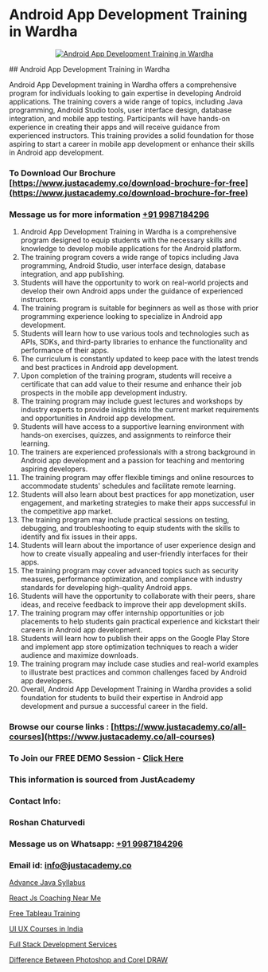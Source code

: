 # Android App Development Training in Wardha

<p align="center">
  <a href="https://justacademy.co/course-detail/android-app-development">
    <img src="https://justacademy.co/storage2/course_image/1676635923_course_image.webp" alt="Android App Development Training in Wardha">
  </a>
</p>
## Android App Development Training in Wardha

Android App Development training in Wardha offers a comprehensive program for individuals looking to gain expertise in developing Android applications. The training covers a wide range of topics, including Java programming, Android Studio tools, user interface design, database integration, and mobile app testing. Participants will have hands-on experience in creating their apps and will receive guidance from experienced instructors. This training provides a solid foundation for those aspiring to start a career in mobile app development or enhance their skills in Android app development.
### To Download Our Brochure [https://www.justacademy.co/download-brochure-for-free](https://www.justacademy.co/download-brochure-for-free)
### Message us for more information [+91 9987184296](https://api.whatsapp.com/send?phone=919987184296)
1) Android App Development Training in Wardha is a comprehensive program designed to equip students with the necessary skills and knowledge to develop mobile applications for the Android platform.
2) The training program covers a wide range of topics including Java programming, Android Studio, user interface design, database integration, and app publishing.
3) Students will have the opportunity to work on real-world projects and develop their own Android apps under the guidance of experienced instructors.
4) The training program is suitable for beginners as well as those with prior programming experience looking to specialize in Android app development.
5) Students will learn how to use various tools and technologies such as APIs, SDKs, and third-party libraries to enhance the functionality and performance of their apps.
6) The curriculum is constantly updated to keep pace with the latest trends and best practices in Android app development.
7) Upon completion of the training program, students will receive a certificate that can add value to their resume and enhance their job prospects in the mobile app development industry.
8) The training program may include guest lectures and workshops by industry experts to provide insights into the current market requirements and opportunities in Android app development.
9) Students will have access to a supportive learning environment with hands-on exercises, quizzes, and assignments to reinforce their learning.
10) The trainers are experienced professionals with a strong background in Android app development and a passion for teaching and mentoring aspiring developers.
11) The training program may offer flexible timings and online resources to accommodate students' schedules and facilitate remote learning.
12) Students will also learn about best practices for app monetization, user engagement, and marketing strategies to make their apps successful in the competitive app market.
13) The training program may include practical sessions on testing, debugging, and troubleshooting to equip students with the skills to identify and fix issues in their apps.
14) Students will learn about the importance of user experience design and how to create visually appealing and user-friendly interfaces for their apps.
15) The training program may cover advanced topics such as security measures, performance optimization, and compliance with industry standards for developing high-quality Android apps.
16) Students will have the opportunity to collaborate with their peers, share ideas, and receive feedback to improve their app development skills.
17) The training program may offer internship opportunities or job placements to help students gain practical experience and kickstart their careers in Android app development.
18) Students will learn how to publish their apps on the Google Play Store and implement app store optimization techniques to reach a wider audience and maximize downloads.
19) The training program may include case studies and real-world examples to illustrate best practices and common challenges faced by Android app developers.
20) Overall, Android App Development Training in Wardha provides a solid foundation for students to build their expertise in Android app development and pursue a successful career in the field.

### Browse our course links : [https://www.justacademy.co/all-courses](https://www.justacademy.co/all-courses) 
### To Join our FREE DEMO Session - [Click Here](https://www.justacademy.co/register-for-course-demo)


### This information is sourced from JustAcademy
### Contact Info:
### Roshan Chaturvedi
### Message us on Whatsapp: [+91 9987184296](https://api.whatsapp.com/send?phone=919987184296)
### Email id: [info@justacademy.co](mailto:info@justacademy.co)
                
[Advance Java Syllabus](https://www.linkedin.com/pulse/advance-java-syllabus-software-training-mountain-view-sfbxe?trackingId=TGJ5XdoJX7sDBTpsBr1sYw%3D%3D&lipi=urn%3Ali%3Apage%3Ad_flagship3_company_admin%3BRmRTtwAISLyMmFqcBdL04g%3D%3D)

[React Js Coaching Near Me](https://www.linkedin.com/pulse/react-js-coaching-near-me-justacademy-mumbai-dt95c?trackingId=sphOfhzqtlQ3kMh%2ByoE37w%3D%3D&lipi=urn%3Ali%3Apage%3Ad_flagship3_showcase_admin%3BEsFdB2XdSWavw7Lqed%2FH2g%3D%3D)

[Free Tableau Training](https://medium.com/@negishivu99/free-tableau-training-0576f3e4fc55)

[UI UX Courses in India](https://medium.com/@negishivu99/ui-ux-courses-in-india-f2d272cc577e)

[Full Stack Development Services](https://justacademyin.github.io/Articles/Full-Stack-Development-Services)

[Difference Between Photoshop and Corel DRAW](https://justacademyin.github.io/justacademy/difference-between-photoshop-and-corel-draw)

